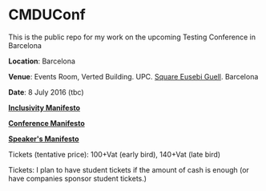 # CMDUConf
This is the public repo for my work on the upcoming Testing Conference in Barcelona

**Location**: Barcelona

**Venue**: Events Room, Verted Building. UPC. [Square Eusebi Guell](https://www.google.es/maps/place/UPC:+Edifici+Vertex/@41.3905644,2.1137836,18.76z/data=!4m13!1m7!3m6!1s0x12a4985071fddce1:0x306ab5070471c97d!2sPla%C3%A7a+d'Eusebi+G%C3%BCell,+08034+Barcelona!3b1!8m2!3d41.3905701!4d2.1147002!3m4!1s0x0000000000000000:0xe27e5c874c9078b3!8m2!3d41.3907151!4d2.1139327). Barcelona

**Date**: 8 July 2016 (tbc)

[**Inclusivity Manifesto**](https://github.com/wolffan/CMDUConf/blob/master/inclusivityManifesto.md)

[**Conference Manifesto**](https://github.com/wolffan/CMDUConf/blob/master/conference_manifeso.md)

[**Speaker's Manifesto**](https://github.com/wolffan/CMDUConf/blob/master/speakers_manifesto.md)

Tickets (tentative price): 100+Vat (early bird), 140+Vat (late bird)

Tickets: I plan to have student tickets if the amount of cash is enough (or have companies sponsor student tickets.)
